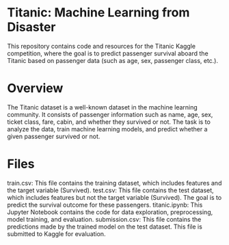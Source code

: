 # Titanic: Machine Learning from Disaster
This repository contains code and resources for the Titanic Kaggle competition, where the goal is to predict passenger survival aboard the Titanic based on passenger data (such as age, sex, passenger class, etc.).

# Overview
The Titanic dataset is a well-known dataset in the machine learning community. It consists of passenger information such as name, age, sex, ticket class, fare, cabin, and whether they survived or not. The task is to analyze the data, train machine learning models, and predict whether a given passenger survived or not.

# Files
train.csv: This file contains the training dataset, which includes features and the target variable (Survived).
test.csv: This file contains the test dataset, which includes features but not the target variable (Survived). The goal is to predict the survival outcome for these passengers.
titanic.ipynb: This Jupyter Notebook contains the code for data exploration, preprocessing, model training, and evaluation.
submission.csv: This file contains the predictions made by the trained model on the test dataset. This file is submitted to Kaggle for evaluation.

